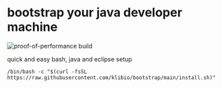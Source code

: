 # bootstrap your java developer machine

![proof-of-performance build](https://github.com/klibio/bootstrap/actions/workflows/test.yml/badge.svg?branch=${GITHUB_REF_NAME})

quick and easy bash, java and eclipse setup

```/bin/bash
/bin/bash -c "$(curl -fsSL https://raw.githubusercontent.com/klibio/bootstrap/main/install.sh)"
```
